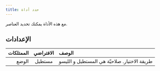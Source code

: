 ```yaml
---
title: حدد أداة
---
```


مع هذه الأداة يمكنك تحديد العناصر.

## الإعدادات

| الممتلكات | الافتراضي | الوصف                                                        |
| --------: | :-------: | :----------------------------------------------------------- |
|     الوضع |   مستطيل  | طريقة الاختيار. صلاحيّة هي المستطيل و الليسو |
